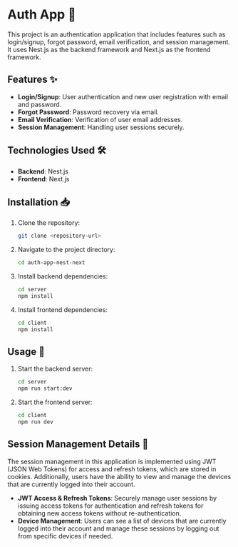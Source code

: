 # Auth App 🚀

This project is an authentication application that includes features such as login/signup, forgot password, email verification, and session management. It uses Nest.js as the backend framework and Next.js as the frontend framework.

## Features ✨

- **Login/Signup**: User authentication and new user registration with email and password.
- **Forgot Password**: Password recovery via email.
- **Email Verification**: Verification of user email addresses.
- **Session Management**: Handling user sessions securely.

## Technologies Used 🛠️

- **Backend**: Nest.js
- **Frontend**: Next.js

## Installation 📥

1. Clone the repository:
   ```bash
   git clone <repository-url>
   ```
2. Navigate to the project directory:
   ```bash
   cd auth-app-nest-next
   ```
3. Install backend dependencies:
   ```bash
   cd server
   npm install
   ```
4. Install frontend dependencies:
   ```bash
   cd client
   npm install
   ```

## Usage 🚀

1. Start the backend server:
   ```bash
   cd server
   npm run start:dev
   ```
2. Start the frontend server:
   ```bash
   cd client
   npm run dev
   ```

## Session Management Details 🔐

The session management in this application is implemented using JWT (JSON Web Tokens) for access and refresh tokens, which are stored in cookies. Additionally, users have the ability to view and manage the devices that are currently logged into their account.

- **JWT Access & Refresh Tokens**: Securely manage user sessions by issuing access tokens for authentication and refresh tokens for obtaining new access tokens without re-authentication.
- **Device Management**: Users can see a list of devices that are currently logged into their account and manage these sessions by logging out from specific devices if needed.
